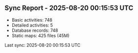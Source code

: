 ## Sync Report - 2025-08-20 00:15:53 UTC

- Basic activities: 748
- Detailed activities: 5
- Database records: 748
- Static maps: 425 files (45M)

Last sync: 2025-08-20 00:15:53 UTC

